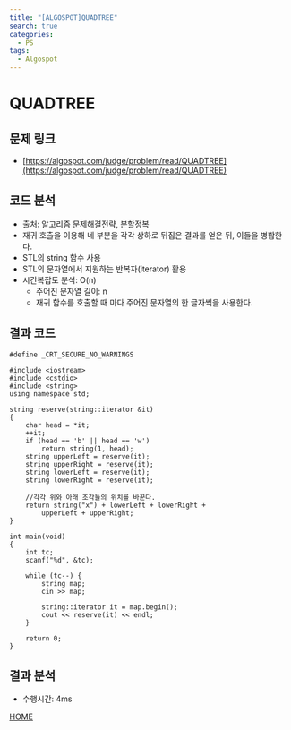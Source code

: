 ```yaml
---
title: "[ALGOSPOT]QUADTREE"
search: true
categories:
  - PS
tags:
  - Algospot
---
```


# QUADTREE

## 문제 링크
- [https://algospot.com/judge/problem/read/QUADTREE](https://algospot.com/judge/problem/read/QUADTREE)

## 코드 분석
- 출처: 알고리즘 문제해결전략, 분할정복
- 재귀 호출을 이용해 네 부분을 각각 상하로 뒤집은 결과를 얻은 뒤, 이들을 병합한다.
- STL의 string 함수 사용
- STL의 문자열에서 지원하는 반복자(iterator) 활용
- 시간복잡도 분석: O(n)
  - 주어진 문자열 길이: n
  - 재귀 함수를 호출할 때 마다 주어진 문자열의 한 글자씩을 사용한다.

## 결과 코드
```
#define _CRT_SECURE_NO_WARNINGS

#include <iostream>
#include <cstdio>
#include <string>
using namespace std;

string reserve(string::iterator &it)
{
	char head = *it;
	++it;
	if (head == 'b' || head == 'w')
		return string(1, head);
	string upperLeft = reserve(it);
	string upperRight = reserve(it);
	string lowerLeft = reserve(it);
	string lowerRight = reserve(it);

	//각각 위와 아래 조각들의 위치를 바꾼다.
	return string("x") + lowerLeft + lowerRight +
		upperLeft + upperRight;
}

int main(void)
{
	int tc;
	scanf("%d", &tc);

	while (tc--) {
		string map;
		cin >> map;

		string::iterator it = map.begin();
		cout << reserve(it) << endl;
	}

	return 0;
}
```

## 결과 분석
- 수행시간: 4ms

[HOME](https://codemcd.github.io/)

